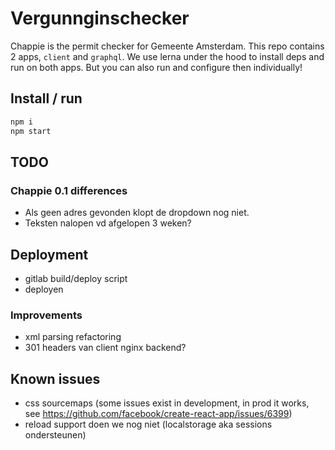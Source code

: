 # Vergunnginschecker

Chappie is the permit checker for Gemeente Amsterdam.
This repo contains 2 apps, `client` and `graphql`.
We use lerna under the hood to install deps and run on both apps.
But you can also run and configure then individually!

## Install / run

```bash
npm i
npm start
```

## TODO

### Chappie 0.1 differences

- Als geen adres gevonden klopt de dropdown nog niet.
- Teksten nalopen vd afgelopen 3 weken?

## Deployment

- gitlab build/deploy script
- deployen

### Improvements

- xml parsing refactoring
- 301 headers van client nginx backend?

## Known issues

- css sourcemaps (some issues exist in development, in prod it works, see https://github.com/facebook/create-react-app/issues/6399)
- reload support doen we nog niet (localstorage aka sessions ondersteunen)
